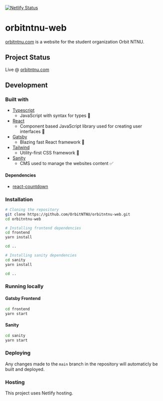 [![Netlify Status](https://api.netlify.com/api/v1/badges/ef12d58e-6936-4291-9f29-76761f05b90e/deploy-status)](https://app.netlify.com/sites/keen-davinci-769980/deploys)

# orbitntnu-web

[orbitntnu.com](https://orbitntnu.com) is a website for the student organization Orbit NTNU.

## Project Status

Live @ [orbitntnu.com](https://orbitntnu.com)

## Development

### Built with

- [Typescript](https://www.typescriptlang.org/)
  - JavaScript with syntax for types 💪
- [React](https://reactjs.org/)
  - Component based JavaScript library used for creating user interfaces 🌿
- [Gatsby](https://www.gatsbyjs.com/)
  - Blazing fast React framework 🚀
- [Tailwind](https://tailwindcss.com/)
  - Utility-first CSS framework 💅
- [Sanity](https://www.sanity.io/)
  - CMS used to manage the websites content ✅

#### Dependencies

- [react-countdown](https://www.npmjs.com/package/react-countdown)

### Installation

```bash
# Cloning the repository
git clone https://github.com/OrbitNTNU/orbitntnu-web.git
cd orbitntnu-web

# Installing frontend dependencies
cd frontend
yarn install

cd ..

# Installing sanity dependencies
cd sanity
yarn install

cd ..
```

### Running locally

#### Gatsby Frontend

```bash
cd frontend
yarn start
```

#### Sanity

```bash
cd sanity
yarn start
```

### Deploying

Any changes made to the `main` branch in the repository will automaticly be built and deployed.

### Hosting

This project uses Netlify hosting.
